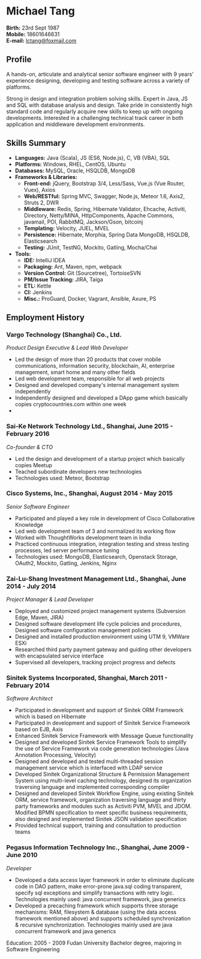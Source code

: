 # Michael Tang

**Birth:** 23rd Sept 1987  
**Mobile:** 18601646631  
**E-mail:** <lctang@foxmail.com>

## Profile
A hands-on, articulate and analytical senior software engineer with 9 years' experience designing, developing and testing software across a variety of platforms.

Strong in design and integration problem solving skills. Expert in Java, JS and SQL with database analysis and design. Take pride in consistently high standard code and regularly acquire new skills to keep up with ongoing developments. Interested in a challenging technical track career in both application and middleware development environments.


## Skills Summary
* **Languages:** Java (Scala), JS (ES6, Node.js), C, VB (VBA), SQL
* **Platforms:** Windows, RHEL, CentOS, Ubuntu
* **Databases:** MySQL, Oracle, HSQLDB, MongoDB
* **Frameworks & Libraries:**
  - **Front-end:** jQuery, Bootstrap 3/4, Less/Sass, Vue.js (Vue Router, Vuex), Axios
  - **Web/RESTful:** Spring MVC, Swagger, Node.js, Meteor 1.6, Axis2, Struts 2, DWR
  - **Middleware:** Redis, Spring, Hibernate Validator, Ehcache, Activiti, Directory, Netty/MINA, HttpComponents, Apache Commons, javamail, POI, RabbitMQ, Jackson/Gson, bitcoinj
  - **Templating:** Velocity, JUEL, MVEL
  - **Persistence:** Hibernate, Morphia, Spring Data MongoDB, HSQLDB, Elasticsearch
  - **Testing:** JUnit, TestNG, Mockito, Gatling, Mocha/Chai
* **Tools:**
  - **IDE:** IntelliJ IDEA
  - **Packaging:** Ant, Maven, npm, webpack
  - **Version Control:** Git (Sourcetree), TortoiseSVN
  - **PM/Issue Tracking:** JIRA, Taiga
  - **ETL:** Kettle
  - **CI:** Jenkins
  - **Misc.:** ProGuard, Docker, Vagrant, Ansible, Axure, PS


## Employment History
### Vargo Technology (Shanghai) Co., Ltd.
*Product Design Executive & Lead Web Developer*
* Led the design of more than 20 products that cover mobile communications, information security, blockchain, AI, enterprise management, smart home and many other fields
* Led web development team, responsible for all web projects
* Designed and developed company's internal management system independently
* Independently designed and developed a DApp game which basically copies cryptocountries.com within one week
* 


### Sai-Ke Network Technology Ltd., Shanghai, June 2015 - February 2016
*Co-founder & CTO*
* Led the design and development of a startup project which basically copies Meetup
* Teached subordinate developers new technologies
* Technologies used: Meteor, Bootstrap

### Cisco Systems, Inc., Shanghai, August 2014 - May 2015
*Senior Software Engineer*
* Participated and played a key role in development of Cisco Collaborative Knowledge
* Led web development team of 3 and normalized its working flow
* Worked with ThoughtWorks development team in India
* Practiced continuous integration, integration testing and stress testing processes, led server performance tuning
* Technologies used: MongoDB, Elasticsearch, Openstack Storage, OAuth2, Mockito, Gatling, Jenkins, Nginx

### Zai-Lu-Shang Investment Management Ltd., Shanghai, June 2014 - July 2014
*Project Manager & Lead Developer*
* Deployed and customized project management systems (Subversion Edge, Maven, JIRA)
* Designed software development life cycle policies and procedures, Designed software configuration management policies
* Designed and installed production environment using UTM 9, VMWare ESXi
* Researched third party payment gateway and guiding other developers with encapsulated service interface
* Supervised all developers, tracking project progress and defects

### Sinitek Systems Incorporated, Shanghai, March 2011 - February 2014
*Software Architect*
* Participated in development and support of Sinitek ORM Framework which is based on Hibernate
* Participated in development and support of Sinitek Service Framework based on EJB, Axis
* Enhanced Sinitek Service Framework with Message Queue functionality
* Designed and developed Sinitek Service Framework Tools to simplify the use of Service Framework via code generation technologies (Java Annotation Processing, Velocity)
* Designed and developed and tested multi-threaded session management service which is interfaced with LDAP service
* Developed Sinitek Organizational Structure & Permission Management System using multi-level caching technology, designed its organization traversing language and implemented corresponding compiler
* Designed and developed Sinitek Workflow Engine, using existing Sinitek ORM, service framework, organization traversing language and thirty party frameworks and modules such as Activiti PVM, MVEL and JDOM. Modified BPMN specification to meet specific business requirements,  also designed and implemented Sinitek JSON validation specification
* Provided technical support, training and consultation to production teams

### Pegasus Information Technology Inc., Shanghai, June 2009 - June 2010
*Developer*
* Developed a data access layer framework in order to eliminate duplicate code in DAO pattern, make error-prone java.sql coding transparent, specify sql exceptions and simplify transactions with retry logic. Technologies mainly used: java concurrent framework, java generics
* Developed a precaching framework which supports three storage mechanisms: RAM, filesystem & database (using the data access framework mentioned above) and supports scheduled synchronization & recursive synchronization. Technologies mainly used are java concurrent framework and java generics

Education:
2005 - 2009 Fudan University
Bachelor degree, majoring in Software Engineering
